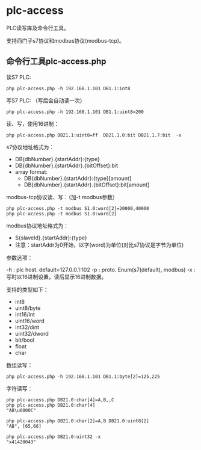 # plc-access

PLC读写库及命令行工具。

支持西门子s7协议和modbus协议(modbus-tcp)。

## 命令行工具plc-access.php

读S7 PLC:

	php plc-access.php -h 192.168.1.101 DB1.1:int8

写S7 PLC: （写后会自动读一次）

	php plc-access.php -h 192.168.1.101 DB1.1:uint8=200

读、写，使用16进制：

	php plc-access.php DB21.1:uint8=ff  DB21.1.0:bit DB21.1.7:bit  -x

s7协议地址格式为：

- DB{dbNumber}.{startAddr}:{type}
- DB{dbNumber}.{startAddr}.{bitOffset}:bit
- array format:
  - DB{dbNumber}.{startAddr}:{type}[amount]
  - DB{dbNumber}.{startAddr}.{bitOffset}:bit[amount]

modbus-tcp协议读、写：（加-t modbus参数）

	php plc-access.php -t modbus S1.0:word[2]=20000,40000
	php plc-access.php -t modbus S1.0:word[2]

modbus协议地址格式为：

- S{slaveId}.{startAddr}:{type}
- 注意：startAddr为0开始，以字(word)为单位(对比s7协议是字节为单位)

参数选项：

-h : plc host. default=127.0.0.1:102
-p : proto. Enum(s7(default), modbus)
-x : 写时以16进制设置，读后显示16进制数据。

支持的类型如下：

- int8
- uint8/byte
- int16/int
- uint16/word
- int32/dint
- uint32/dword
- bit/bool
- float
- char

数组读写：

	php plc-access.php -h 192.168.1.101 DB1.1:byte[2]=125,225

字符读写：

	php plc-access.php DB21.0:char[4]=A,B,,C
	php plc-access.php DB21.0:char[4]
	"AB\u0000C"

	php plc-access.php DB21.0:char[2]=A,B DB21.0:uint8[2]
	"AB", [65,66]

	php plc-access.php DB21.0:uint32 -x
	"x41420043"


